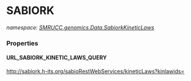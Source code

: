 ﻿# SABIORK
_namespace: [SMRUCC.genomics.Data.SabiorkKineticLaws](./index.md)_






### Properties

#### URL_SABIORK_KINETIC_LAWS_QUERY
http://sabiork.h-its.org/sabioRestWebServices/kineticLaws?kinlawids=
